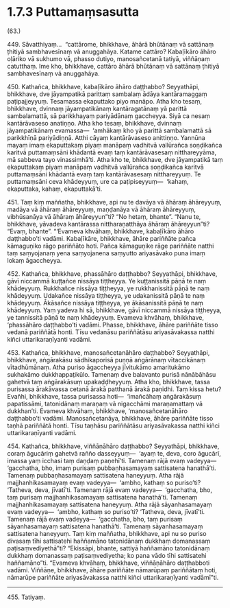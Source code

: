 # 1.7.3 Puttamaṃsasutta

(63.)

449\. Sāvatthiyaṃ…  “cattārome, bhikkhave, āhārā bhūtānaṃ vā sattānaṃ ṭhitiyā sambhavesīnaṃ vā anuggahāya. Katame cattāro? Kabaḷīkāro āhāro oḷāriko vā sukhumo vā, phasso dutiyo, manosañcetanā tatiyā, viññāṇaṃ catutthaṃ. Ime kho, bhikkhave, cattāro āhārā bhūtānaṃ vā sattānaṃ ṭhitiyā sambhavesīnaṃ vā anuggahāya.

450\. Kathañca, bhikkhave, kabaḷīkāro āhāro daṭṭhabbo? Seyyathāpi, bhikkhave, dve jāyampatikā parittaṃ sambalaṃ ādāya kantāramaggaṃ paṭipajjeyyuṃ. Tesamassa ekaputtako piyo manāpo. Atha kho tesaṃ, bhikkhave, dvinnaṃ jāyampatikānaṃ kantāragatānaṃ yā parittā sambalamattā, sā parikkhayaṃ pariyādānaṃ gaccheyya. Siyā ca nesaṃ kantārāvaseso anatiṇṇo. Atha kho tesaṃ, bhikkhave, dvinnaṃ jāyampatikānaṃ evamassa—  ‘amhākaṃ kho yā parittā sambalamattā sā parikkhīṇā pariyādiṇṇā. Atthi cāyaṃ kantārāvaseso anittiṇṇo. Yannūna mayaṃ imaṃ ekaputtakaṃ piyaṃ manāpaṃ vadhitvā vallūrañca soṇḍikañca karitvā puttamaṃsāni khādantā evaṃ taṃ kantārāvasesaṃ nitthareyyāma, mā sabbeva tayo vinassimhā’ti. Atha kho te, bhikkhave, dve jāyampatikā taṃ ekaputtakaṃ piyaṃ manāpaṃ vadhitvā vallūrañca soṇḍikañca karitvā puttamaṃsāni khādantā evaṃ taṃ kantārāvasesaṃ nitthareyyuṃ. Te puttamaṃsāni ceva khādeyyuṃ, ure ca paṭipiseyyuṃ—  ‘kahaṃ, ekaputtaka, kahaṃ, ekaputtakā’ti.

451\. Taṃ kiṃ maññatha, bhikkhave, api nu te davāya vā āhāraṃ āhāreyyuṃ, madāya vā āhāraṃ āhāreyyuṃ, maṇḍanāya vā āhāraṃ āhāreyyuṃ, vibhūsanāya vā āhāraṃ āhāreyyun”ti? “No hetaṃ, bhante”. “Nanu te, bhikkhave, yāvadeva kantārassa nittharaṇatthāya āhāraṃ āhāreyyun”ti? “Evaṃ, bhante”. “‘Evameva khvāhaṃ, bhikkhave, kabaḷīkāro āhāro daṭṭhabbo’ti vadāmi. Kabaḷīkāre, bhikkhave, āhāre pariññāte pañca kāmaguṇiko rāgo pariññāto hoti. Pañca kāmaguṇike rāge pariññāte natthi taṃ saṃyojanaṃ yena saṃyojanena saṃyutto ariyasāvako puna imaṃ lokaṃ āgaccheyya.

452\. Kathañca, bhikkhave, phassāhāro daṭṭhabbo? Seyyathāpi, bhikkhave, gāvī niccammā kuṭṭañce nissāya tiṭṭheyya. Ye kuṭṭanissitā pāṇā te naṃ khādeyyuṃ. Rukkhañce nissāya tiṭṭheyya, ye rukkhanissitā pāṇā te naṃ khādeyyuṃ. Udakañce nissāya tiṭṭheyya, ye udakanissitā pāṇā te naṃ khādeyyuṃ. Ākāsañce nissāya tiṭṭheyya, ye ākāsanissitā pāṇā te naṃ khādeyyuṃ. Yaṃ yadeva hi sā, bhikkhave, gāvī niccammā nissāya tiṭṭheyya, ye tannissitā pāṇā te naṃ khādeyyuṃ. Evameva khvāhaṃ, bhikkhave, ‘phassāhāro daṭṭhabbo’ti vadāmi. Phasse, bhikkhave, āhāre pariññāte tisso vedanā pariññātā honti. Tīsu vedanāsu pariññātāsu ariyasāvakassa natthi kiñci uttarikaraṇīyanti vadāmi.

453\. Kathañca, bhikkhave, manosañcetanāhāro daṭṭhabbo? Seyyathāpi, bhikkhave, aṅgārakāsu sādhikaporisā puṇṇā aṅgārānaṃ vītaccikānaṃ vītadhūmānaṃ. Atha puriso āgaccheyya jīvitukāmo amaritukāmo sukhakāmo dukkhappaṭikūlo. Tamenaṃ dve balavanto purisā nānābāhāsu gahetvā taṃ aṅgārakāsuṃ upakaḍḍheyyuṃ. Atha kho, bhikkhave, tassa purisassa ārakāvassa cetanā ārakā patthanā ārakā paṇidhi. Taṃ kissa hetu? Evañhi, bhikkhave, tassa purisassa hoti—  ‘imañcāhaṃ aṅgārakāsuṃ papatissāmi, tatonidānaṃ maraṇaṃ vā nigacchāmi maraṇamattaṃ vā dukkhan’ti. Evameva khvāhaṃ, bhikkhave, ‘manosañcetanāhāro daṭṭhabbo’ti vadāmi. Manosañcetanāya, bhikkhave, āhāre pariññāte tisso taṇhā pariññātā honti. Tīsu taṇhāsu pariññātāsu ariyasāvakassa natthi kiñci uttarikaraṇīyanti vadāmi.

454\. Kathañca, bhikkhave, viññāṇāhāro daṭṭhabbo? Seyyathāpi, bhikkhave, coraṃ āgucāriṃ gahetvā rañño dasseyyuṃ—  ‘ayaṃ te, deva, coro āgucārī, imassa yaṃ icchasi taṃ daṇḍaṃ paṇehī’ti. Tamenaṃ rājā evaṃ vadeyya—  ‘gacchatha, bho, imaṃ purisaṃ pubbaṇhasamayaṃ sattisatena hanathā’ti. Tamenaṃ pubbaṇhasamayaṃ sattisatena haneyyuṃ. Atha rājā majjhanhikasamayaṃ evaṃ vadeyya—  ‘ambho, kathaṃ so puriso’ti? ‘Tatheva, deva, jīvatī’ti. Tamenaṃ rājā evaṃ vadeyya—  ‘gacchatha, bho, taṃ purisaṃ majjhanhikasamayaṃ sattisatena hanathā’ti. Tamenaṃ majjhanhikasamayaṃ sattisatena haneyyuṃ. Atha rājā sāyanhasamayaṃ evaṃ vadeyya—  ‘ambho, kathaṃ so puriso’ti? ‘Tatheva, deva, jīvatī’ti. Tamenaṃ rājā evaṃ vadeyya—  ‘gacchatha, bho, taṃ purisaṃ sāyanhasamayaṃ sattisatena hanathā’ti. Tamenaṃ sāyanhasamayaṃ sattisatena haneyyuṃ. Taṃ kiṃ maññatha, bhikkhave, api nu so puriso divasaṃ tīhi sattisatehi haññamāno tatonidānaṃ dukkhaṃ domanassaṃ paṭisaṃvediyethā”ti? “Ekissāpi, bhante, sattiyā haññamāno tatonidānaṃ dukkhaṃ domanassaṃ paṭisaṃvediyetha; ko pana vādo tīhi sattisatehi haññamāno”ti. “Evameva khvāhaṃ, bhikkhave, viññāṇāhāro daṭṭhabboti vadāmi. Viññāṇe, bhikkhave, āhāre pariññāte nāmarūpaṃ pariññātaṃ hoti, nāmarūpe pariññāte ariyasāvakassa natthi kiñci uttarikaraṇīyanti vadāmī”ti.

---

455\. Tatiyaṃ.
